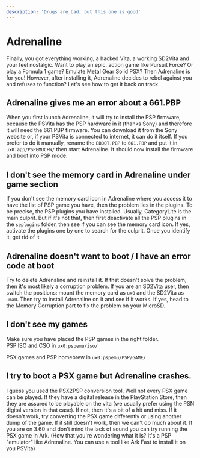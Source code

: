 ```yaml
---
description: 'Drugs are bad, but this one is good'
---
```


# Adrenaline

Finally, you got everything working, a hacked Vita, a working SD2Vita and your feel nostalgic. Want to play an epic, action game like Pursuit Force? Or play a Formula 1 game? Emulate Metal Gear Solid PSX? Then Adrenaline is for you! However, after installing it, Adrenaline decides to rebel against you and refuses to function? Let's see how to get it back on track.

## Adrenaline gives me an error about a 661.PBP

When you first launch Adrenaline, it will try to install the PSP firmware, because the PSVita has the PSP hardware in it \(thanks Sony\) and therefore it will need the 661.PBP firmware. You can download it from the Sony website or, if your PSVita is connected to internet, it can do it itself. If you prefer to do it manually, rename the `EBOOT.PBP` to `661.PBP` and put it in `ux0:app/PSPEMUCFW/` then start Adrenaline. It should now install the firmware and boot into PSP mode.

## I don't see the memory card in Adrenaline under game section

If you don't see the memory card icon in Adrenaline where you access it to have the list of PSP game you have, then the problem lies in the plugins. To be precise, the PSP plugins you have installed. Usually, CategoryLite is the main culprit. But if it's not that, then first deactivate all the PSP plugins in the `seplugins` folder, then see if you can see the memory card icon. If yes, activate the plugins one by one to search for the culprit. Once you identify it, get rid of it

## Adrenaline doesn't want to boot / I have an error code at boot

Try to delete Adrenaline and reinstall it. If that doesn't solve the problem, then it's most likely a corruption problem. If you are an SD2Vita user, then switch the positions: mount the memory card as `ux0` and the SD2Vita as `uma0`. Then try to install Adrenaline on it and see if it works. If yes, head to the Memory Corruption part to fix the problem on your MicroSD.

## I don't see my games

Make sure you have placed the PSP games in the right folder.  
PSP ISO and CSO in `ux0:pspemu/iso/`

PSX games and PSP homebrew in `ux0:pspemu/PSP/GAME/`

## I try to boot a PSX game but Adrenaline crashes.

I guess you used the PSX2PSP conversion tool. Well not every PSX game can be played. If they have a digital release in the PlayStation Store, then they are assured to be playable on the vita \(we usually prefer using the PSN digital version in that case\). If not, then it's a bit of a hit and miss. If it doesn't work, try converting the PSX game differently or using another dump of the game. If it still doesn't work, then we can't do much about it. If you are on 3.60 and don't mind the lack of sound you can try running the PSX game in Ark. \(How that you're wondering what it is? It's a PSP "emulator" like Adrenaline. You can use a tool like Ark Fast to install it on you PSVita\)
